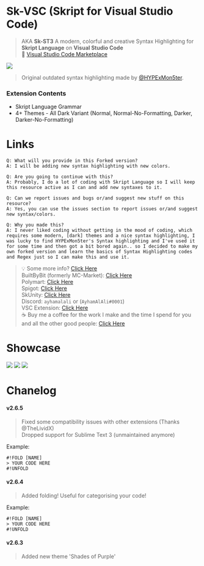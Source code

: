 # Sk-VSC (Skript for Visual Studio Code)
> AKA **Sk-ST3**
A modern, colorful and creative Syntax Highlighting for **Skript Language** on **Visual Studio Code**  
🚩 [Visual Studio Code Marketplace](https://marketplace.visualstudio.com/items?itemName=ayhamalali.Sk-VSC)

![](https://i.imgur.com/biRm02z.gif)

> Original outdated syntax highlighting made by [@HYPExMon5ter](https://forums.skunity.com/resources/sublime-text-3-syntax-highlighting.240/).

### Extension Contents
+ Skript Language Grammar
+ 4+ Themes - All Dark Variant (Normal, Normal-No-Formatting, Darker, Darker-No-Formatting)

# Links

```
Q: What will you provide in this Forked version?
A: I will be adding new syntax highlighting with new colors.

Q: Are you going to continue with this?
A: Probably, I do a lot of coding with Skript Language so I will keep this resource active as I can and add new syntaxes to it.

Q: Can we report issues and bugs or/and suggest new stuff on this resource?
A: Yes, you can use the issues section to report issues or/and suggest new syntax/colors.

Q: Why you made this?
A: I never liked coding without getting in the mood of coding, which requires some modern, [dark] themes and a nice syntax highlighting, I was lucky to find HYPExMon5ter's Syntax highlighting and I've used it for some time and then got a bit bored again.. so I decided to make my own forked version and learn the basics of Syntax Highlighting codes and Regex just so I can make this and use it.
```


> :bulb: Some more info? [Click Here](https://forums.skunity.com/resources/sk-st3-syntax-highlighting-open-source.710/)  
> BuiltByBit (formerly MC-Market): [Click Here](https://builtbybit.com/members/a-y-h-a-m.46485/)  
> Polymart: [Click Here](https://polymart.org/user/ayham.143)  
> Spigot: [Click Here](https://www.spigotmc.org/members/ayhamalali.101712/)  
> SkUnity: [Click Here](https://forums.skunity.com/members/ayham-alali.35/)  
> Discord: `ayhamalali` or (`AyhamAlAli#0001`)  
> VSC Extension: [Click Here](https://marketplace.visualstudio.com/items?itemName=ayhamalali.Sk-VSC)  
> :coffee: Buy me a coffee for the work I make and the time I spend for you and all the other good people: [Click Here](https://www.paypal.me/ayhamalali)  


# Showcase

![](https://i.imgur.com/nTssZUF.png)
![](https://i.imgur.com/4EKkDDg.png)
![](https://i.imgur.com/kENtNJa.gif)


# Chanelog
####  v2.6.5

> Fixed some compatibility issues with other extensions (Thanks @TheLividX)  
> Dropped support for Sublime Text 3 (unmaintained anymore)

Example:
```
#!FOLD [NAME]
> YOUR CODE HERE
#!UNFOLD
```

####  v2.6.4

> Added folding! Useful for categorising your code!

Example:
```
#!FOLD [NAME]
> YOUR CODE HERE
#!UNFOLD
```

#### v2.6.3

> Added new theme 'Shades of Purple'
